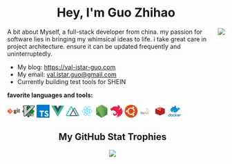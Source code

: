 

<h1 align="center"> Hey, I'm Guo Zhihao</h1>



<img height="320" align="right" src="https://media.giphy.com/media/Wj7lNjMNDxSmc/giphy.gif" />

A bit about Myself, a full-stack developer from china. my passion for software lies in bringing my whimsical ideas to life. i take great care in project architecture. ensure it can be updated frequently and uninterruptedly.

- My blog: https://val-istar-guo.com
- My email: <val.istar.guo@gmail.com>
- Currently building test tools for SHEIN

**favorite languages and tools:**

<code><a href="https://git-scm.com/"><img height="30" src="https://raw.githubusercontent.com/github/explore/80688e429a7d4ef2fca1e82350fe8e3517d3494d/topics/git/git.png"></a></code>
<code><a href="https://www.vim.org/"><img height="30" src="https://github.com/github/explore/blob/ce134dae21c7e7f85f2b6ca5a7b6f9b59765dcb0/topics/vim/vim.png"></a></code>
<code><a href="https://www.typescriptlang.org/"><img height="30" src="https://github.com/github/explore/blob/ce134dae21c7e7f85f2b6ca5a7b6f9b59765dcb0/topics/typescript/typescript.png"></a></code>
<code><a href="https://vuejs.org/"><img height="30" src="https://raw.githubusercontent.com/github/explore/80688e429a7d4ef2fca1e82350fe8e3517d3494d/topics/vue/vue.png"></a></code>
<code><a href="https://nuxtjs.org/"><img height="30" src="https://github.com/github/explore/blob/ce134dae21c7e7f85f2b6ca5a7b6f9b59765dcb0/topics/nuxt/nuxt.png"></a></code>
<code><a href="https://reactjs.org/"><img height="30" src="https://raw.githubusercontent.com/github/explore/80688e429a7d4ef2fca1e82350fe8e3517d3494d/topics/react/react.png"></a></code>
<code><a href="https://nodejs.org/"><img height="30" src="https://raw.githubusercontent.com/github/explore/80688e429a7d4ef2fca1e82350fe8e3517d3494d/topics/nodejs/nodejs.png"></a></code>
<code><a href="https://nestjs.com/"><img height="30" src="https://github.com/github/explore/blob/ce134dae21c7e7f85f2b6ca5a7b6f9b59765dcb0/topics/nestjs/nestjs.png"></a></code>
<code><a href="https://ubuntu.com/"><img height="30" src="https://github.com/github/explore/blob/ce134dae21c7e7f85f2b6ca5a7b6f9b59765dcb0/topics/ubuntu/ubuntu.png"></a></code>
<code><a href="https://www.mysql.com/"><img height="30" src="https://raw.githubusercontent.com/github/explore/80688e429a7d4ef2fca1e82350fe8e3517d3494d/topics/mysql/mysql.png"></a></code>
<code><a href="https://redis.io/"><img height="30" src="https://github.com/github/explore/blob/ce134dae21c7e7f85f2b6ca5a7b6f9b59765dcb0/topics/redis/redis.png"></a></code>
<code><a href="https://www.docker.com/"><img height="30" src="https://github.com/github/explore/blob/ce134dae21c7e7f85f2b6ca5a7b6f9b59765dcb0/topics/docker/docker.png"></a></code>



<h2 align="center"> My GitHub Stat Trophies </h2>

<p align="center">
  <img src="https://github-profile-trophy.vercel.app/?username=val-istar-guo&row=1&column=6&margin-w=10" />
</p>

